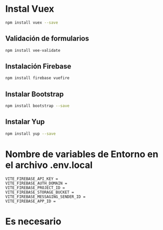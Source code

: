 # Instal Vuex
```sh
npm install vuex --save
```

## Validación de formularios
```sh
npm install vee-validate
```

## Instalación Firebase

```sh
npm install firebase vuefire
```

## Instalar Bootstrap

```sh
npm install bootstrap --save
```

## Instalar Yup

```sh
npm install yup --save
```

# Nombre de variables de Entorno en el archivo .env.local
```
VITE_FIREBASE_API_KEY = 
VITE_FIREBASE_AUTH_DOMAIN = 
VITE_FIREBASE_PROJECT_ID = 
VITE_FIREBASE_STORAGE_BUCKET = 
VITE_FIREBASE_MESSAGING_SENDER_ID = 
VITE_FIREBASE_APP_ID = 
```

# Es necesario 